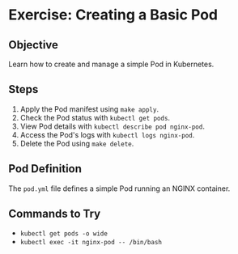 # Exercise: Creating a Basic Pod

## Objective
Learn how to create and manage a simple Pod in Kubernetes.

## Steps
1. Apply the Pod manifest using `make apply`.
2. Check the Pod status with `kubectl get pods`.
3. View Pod details with `kubectl describe pod nginx-pod`.
4. Access the Pod's logs with `kubectl logs nginx-pod`.
5. Delete the Pod using `make delete`.

## Pod Definition
The `pod.yml` file defines a simple Pod running an NGINX container.

## Commands to Try
- `kubectl get pods -o wide`
- `kubectl exec -it nginx-pod -- /bin/bash`